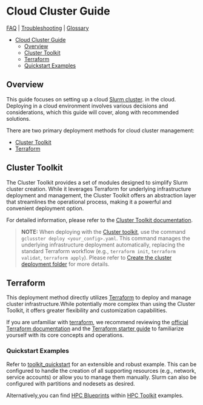 # Cloud Cluster Guide

[FAQ](./faq.md) | [Troubleshooting](./troubleshooting.md) |
[Glossary](./glossary.md)

<!-- mdformat-toc start --slug=github --no-anchors --maxlevel=6 --minlevel=1 -->

- [Cloud Cluster Guide](#cloud-cluster-guide)
  - [Overview](#overview)
  - [Cluster Toolkit](#cluster-toolkit)
  - [Terraform](#terraform)
  - [Quickstart Examples](#quickstart-examples)

<!-- mdformat-toc end -->

## Overview

This guide focuses on setting up a cloud [Slurm cluster](./glossary.md#slurm).
in the cloud. Deploying in a cloud environment involves various decisions and
considerations, which this guide will cover, along with recommended solutions.

There are two primary deployment methods for cloud cluster management:

- [Cluster Toolkit](#cluster-toolkit)
- [Terraform](#terraform)

## Cluster Toolkit
The Cluster Toolkit provides a set of modules designed to simplify Slurm cluster
creation. While it leverages Terraform for underlying infrastructure deployment
and management, the Cluster Toolkit offers an abstraction layer that streamlines
the operational process, making it a powerful and convenient deployment option.

For detailed information, please refer to the
[Cluster Toolkit documentation](https://github.com/GoogleCloudPlatform/cluster-toolkit/blob/main/README.md).

> **NOTE:** When deploying with the
> [Cluster toolkit](https://github.com/GoogleCloudPlatform/cluster-toolkit/blob/main/README.md),
> use the command `gclusster deploy <your_config>.yaml`. This command manages the
> underlying infrastructure deployment automatically, replacing the standard
> Terraform workflow (e.g., `terraform init`, `terraform validat`, `terraform apply`).
> Please refer to [Create the cluster deployment folder][deployment] for more details.

## Terraform

This deployment method directly utilizes [Terraform](./glossary.md#terraform) to deploy
and manage cluster infrastructure.While potentially more complex than using the Cluster
Toolkit, it offers greater flexibility and customization capabilities.

If you are unfamiliar with [terraform](./glossary.md#terraform), we recommend reviewing the
[official Terraform documentation](https://www.terraform.io/docs) and the
[Terraform starter guide](https://learn.hashicorp.com/collections/terraform/gcp-get-started)
to familiarize yourself with its core concepts and operations.

### Quickstart Examples

Refer to [toolkit_quickstart][quickstart] for an extensible and robust
example. This can be configured to handle the creation of all supporting resources
(e.g., network, service accounts) or allow you to manage them manually. Slurm can also
be configured with partitions and nodesets as desired.

Alternatively,you can find
[HPC Blueprints](https://cloud.google.com/hpc-toolkit/docs/setup/hpc-blueprint)
within
[HPC Toolkit](https://cloud.google.com/blog/products/compute/new-google-cloud-hpc-toolkit)
examples.

<!-- Links -->

[quickstart]: https://github.com/GoogleCloudPlatform/cluster-toolkit/blob/main/README.md#quickstart
[deployment]: https://cloud.google.com/cluster-toolkit/docs/quickstarts/slurm-cluster#create_the_cluster_deployment_folder
